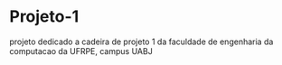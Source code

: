 # Projeto-1
 projeto dedicado a cadeira de projeto 1 da faculdade de engenharia da computacao da UFRPE, campus UABJ
